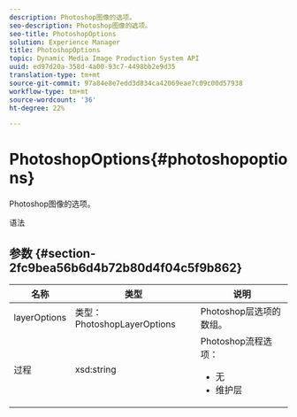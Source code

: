 ```yaml
---
description: Photoshop图像的选项。
seo-description: Photoshop图像的选项。
seo-title: PhotoshopOptions
solution: Experience Manager
title: PhotoshopOptions
topic: Dynamic Media Image Production System API
uuid: ed97d20a-358d-4a00-93c7-4498bb2e9d35
translation-type: tm+mt
source-git-commit: 97a84e8e7edd3d834ca42069eae7c09c00d57938
workflow-type: tm+mt
source-wordcount: '36'
ht-degree: 22%

---
```



# PhotoshopOptions{#photoshopoptions}

Photoshop图像的选项。

语法

## 参数 {#section-2fc9bea56b6d4b72b80d4f04c5f9b862}

<table id="table_04100BB8ABD84EF68B0A7CE3AD946414"> 
 <thead> 
  <tr> 
   <th colname="col1" class="entry"> 名称 </th> 
   <th colname="col2" class="entry"> 类型 </th> 
   <th colname="col3" class="entry"> 说明 </th> 
  </tr> 
 </thead>
 <tbody> 
  <tr> 
   <td colname="col1"> <span class="codeph"> <span class="varname"> layerOptions</span> </span> </td> 
   <td colname="col2"> <span class="codeph"> 类型：PhotoshopLayerOptions</span> </td> 
   <td colname="col3"> Photoshop层选项的数组。 </td> 
  </tr> 
  <tr> 
   <td colname="col1"> <span class="codeph"> <span class="varname"> 过程</span> </span> </td> 
   <td colname="col2"> <span class="codeph"> xsd:string</span> </td> 
   <td colname="col3">Photoshop流程选项： 
    <ul id="ul_DD292274043F4A5ABBBB9DB5C2D46681"> 
     <li id="li_92FA27B1887B464F8C4564FD0B59793B"><span class="codeph"> 无</span> </li> 
     <li id="li_5A3B4A33F1A14BA399FC2F1E7C471FCC"><span class="codeph"> 维护层</span> </li> 
    </ul> </td> 
  </tr> 
 </tbody> 
</table>

